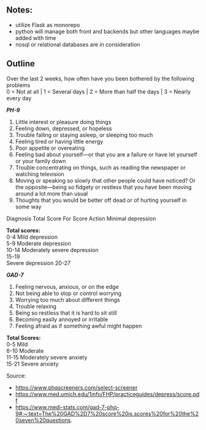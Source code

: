 ## Notes: 
* utilize Flask as monorepo 
* python will manage both front and backends but other languages maybe added with time 
* nosql or relational databases are in consideration 


## Outline
Over the last 2 weeks, how often have you been bothered by the following problems <br> 
0 = Not at all | 
1 = Several days | 
2 = More than half the days | 
3 = Nearly every day 


***PH-9***
1. Little interest or pleasure doing things 
2. Feeling down, depressed, or hopeless 
3. Trouble falling or staying asleep, or sleeping too much 
4. Feeling tired or having little energy 
5. Poor appetite or overeating
6. Feeling bad about yourself—or that you are a failure or have let yourself or your family down 
7. Trouble concentrating on things, such as reading the newspaper or watching television 
8. Moving or speaking so slowly that other people could have noticed? Or the opposite—being so fidgety or restless that you have been moving around a lot more than usual 
9. Thoughts that you would be better off dead or of hurting yourself in some way


Diagnosis Total Score For Score Action Minimal depression 

**Total scores:** <br> 
0-4 Mild depression <br> 
5-9 Moderate depression <br> 
10-14 Moderately severe depression <br> 
15-19 <br> 
Severe depression 20-27 <br> 


***GAD-7***
1. Feeling nervous, anxious, or on the edge 
2. Not being able to stop or control worrying 
3. Worrying too much about different things 
4. Trouble relaxing 
5. Being so restless that it is hard to sit still 
6. Becoming easily annoyed or irritable 
7. Feeling afraid as if something awful might happen 

**Total Scores:** <br> 
0-5 Mild <br> 
6-10 Moderate <br> 
11-15 Moderately severe anxiety <br> 
15-21 Severe anxiety <br> 

Source: 
* https://www.phqscreeners.com/select-screener
* https://www.med.umich.edu/1info/FHP/practiceguides/depress/score.pdf
* https://www.medi-stats.com/gad-7-phq-9#:~:text=The%20GAD%2D7%20score%20is,scores%20for%20the%20seven%20questions.
